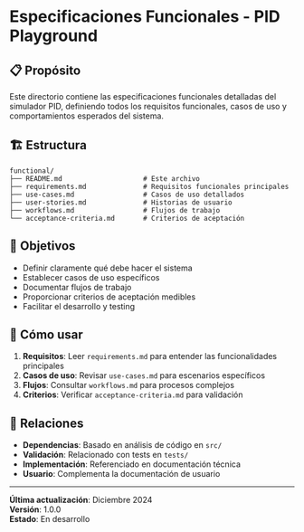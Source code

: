# Especificaciones Funcionales - PID Playground

## 📋 Propósito

Este directorio contiene las especificaciones funcionales detalladas del simulador PID, definiendo todos los requisitos funcionales, casos de uso y comportamientos esperados del sistema.

## 🏗️ Estructura

```
functional/
├── README.md                    # Este archivo
├── requirements.md              # Requisitos funcionales principales
├── use-cases.md                 # Casos de uso detallados
├── user-stories.md              # Historias de usuario
├── workflows.md                 # Flujos de trabajo
└── acceptance-criteria.md       # Criterios de aceptación
```

## 🎯 Objetivos

- Definir claramente qué debe hacer el sistema
- Establecer casos de uso específicos
- Documentar flujos de trabajo
- Proporcionar criterios de aceptación medibles
- Facilitar el desarrollo y testing

## 📖 Cómo usar

1. **Requisitos**: Leer `requirements.md` para entender las funcionalidades principales
2. **Casos de uso**: Revisar `use-cases.md` para escenarios específicos
3. **Flujos**: Consultar `workflows.md` para procesos complejos
4. **Criterios**: Verificar `acceptance-criteria.md` para validación

## 🔗 Relaciones

- **Dependencias**: Basado en análisis de código en `src/`
- **Validación**: Relacionado con tests en `tests/`
- **Implementación**: Referenciado en documentación técnica
- **Usuario**: Complementa la documentación de usuario

---

**Última actualización**: Diciembre 2024  
**Versión**: 1.0.0  
**Estado**: En desarrollo
